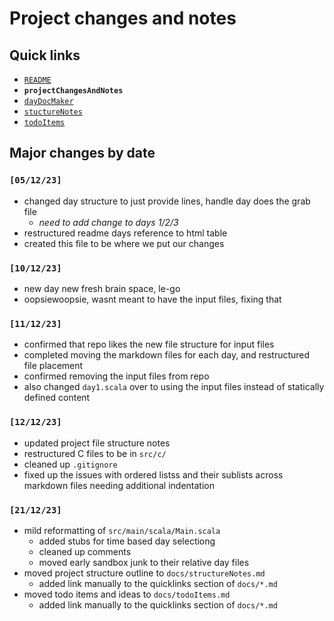 # Project changes and notes

## Quick links
* [`README`](./README.md)
* **`projectChangesAndNotes`**
* [`dayDocMaker`](./dayDocMaker.md)
* [`stuctureNotes`](./structureNotes.md)
* [`todoItems`](./todoItems.md)

## Major changes by date

### `[05/12/23]`
* changed day structure to just provide lines, handle day does the grab file
  - *need to add change to days 1/2/3*
* restructured readme days reference to html table
* created this file to be where we put our changes
### `[10/12/23]`
* new day new fresh brain space, le-go
* oopsiewoopsie, wasnt meant to have the input files, fixing that
### `[11/12/23]`
* confirmed that repo likes the new file structure for input files
* completed moving the markdown files for each day, and restructured file placement
* confirmed removing the input files from repo 
* also changed `day1.scala` over to using the input files instead of statically defined content
### `[12/12/23]`
* updated project file structure notes
* restructured C files to be in `src/c/`
* cleaned up `.gitignore`
* fixed up the issues with ordered listss and their sublists across markdown files needing additional indentation
### `[21/12/23]`
* mild reformatting of `src/main/scala/Main.scala`
  - added stubs for time based day selectiong
  - cleaned up comments
  - moved early sandbox junk to their relative day files
* moved project structure outline to `docs/structureNotes.md`
  - added link manually to the quicklinks section of `docs/*.md`
* moved todo items and ideas to `docs/todoItems.md`
  - added link manually to the quicklinks section of `docs/*.md`